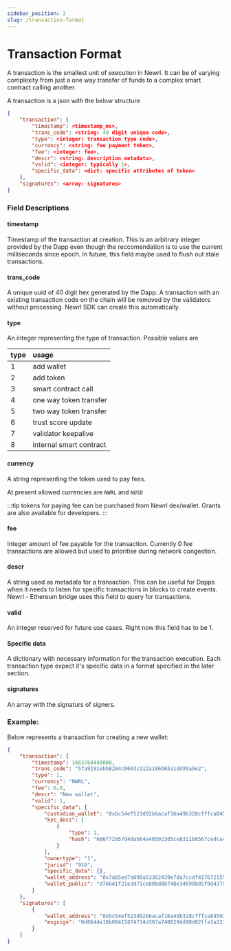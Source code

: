 ```yaml
---
sidebar_position: 2
slug: /transaction-format
---
```


# Transaction Format

A transaction is the smallest unit of execution in Newrl. It can be of varying complexity from just a one way transfer of funds to a complex smart contract calling another. 

A transaction is a json with the below structure

```json
{
    "transaction": {
        "timestamp": <timestamp_ms>,
        "trans_code": <string: 40 digit unique code>,
        "type": <integer: transaction type code>,
        "currency": <string: fee payment token>,
        "fee": <integer: fee>,
        "descr": <string: description metadata>,
        "valid": <integer: typically 1>,
        "specific_data": <dict: specific attributes of token>
    },
    "signatures": <array: signatures>
}

```

### Field Descriptions

#### timestamp
Timestamp of the transaction at creation. This is an arbitrary integer provided by the Dapp even though the reccomendation is to use the current milliseconds since epoch. In future, this field maybe used to flush out stale transactions.

#### trans_code
A unique uuid of 40 digit hex generated by the Dapp. A transaction with an existing transaction code on the chain will be removed by the validators without processing. Newrl SDK can create this automatically.

#### type 

An integer representing the type of transaction. Possible values are

| type      |  usage                  |
| :-------- | :-----                  |
| 1         | add wallet              |
| 2         | add token               |
| 3         | smart contract call     |
| 4         | one way token transfer  |
| 5         | two way token transfer  |
| 6         | trust score update      |
| 7         | validator keepalive     |
| 8         | internal smart contract |

#### currency
A string representing the token used to pay fees. 

At present allowed currencies are `NWRL` and `NUSD`

:::tip
tokens for paying fee can be purchased from Newrl dex/wallet. Grants are also available for developers.
:::

#### fee
Integer amount of fee payable for the transaction. Currently 0 fee transactions are allowed but 
used to prioritise during network congestion.

#### descr
A string used as metadata for a transaction. This can be useful for Dapps when it needs to listen for specific
transactions in blocks to create events. Newrl - Ethereum bridge uses this field to query for transactions.

#### valid
An integer reserved for future use cases. Right now this field has to be 1. 

#### Specific data
A dictionary with necessary information for the transaction execution. Each transaction type expect it's specific data
in a format specified in the later section.

#### signatures
An array with the signaturs of signers. 


### Example:

Below represents a transaction for creating a new wallet:

```json
{
    "transaction": {
        "timestamp": 1663764440000,
        "trans_code": "5fa9191ebb8284c0663cd12a186b65a1dd95a9e2",
        "type": 1,
        "currency": "NWRL",
        "fee": 0.0,
        "descr": "New wallet",
        "valid": 1,
        "specific_data": {
            "custodian_wallet": "0xbc54ef523d92b6acaf16a49b328cfffca84503ca",
            "kyc_docs": [
                {
                    "type": 1,
                    "hash": "686f72957d4da564e405923d5ce8311b6567cedca434d252888cb566a5b4c401"
                }
            ],
            "ownertype": "1",
            "jurisd": "910",
            "specific_data": {},
            "wallet_address": "0x7ab5ed7a098a53362439e7da7ccdf41767215546",
            "wallet_public": "d76641f21e3d71ce80bd8b748e34690b85f9d4379d2f3296e7ca03d6f143e559785d5ac804fc2f0c3ffb064cea672b42e166278fe8bdbf60e8d5ffc706db951b"
        }
    },
    "signatures": [
        {
            "wallet_address": "0xbc54ef523d92b6acaf16a49b328cfffca84503ca",
            "msgsign": "0d0644e18b08415874734d307a740629dd98d02ffa1a3219da96b288594dbf990df2d82e752e7c53babb604296951d6f33e9386cc069548e5e659d7ff7179c11"
        }
    ]
}
```